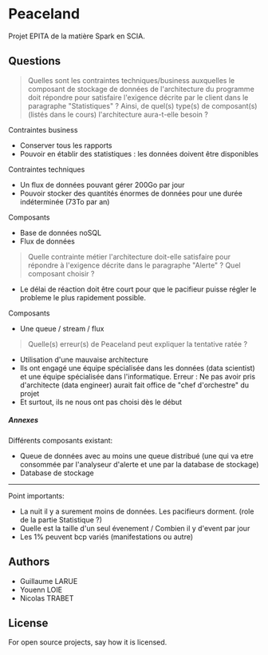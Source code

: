 # Peaceland
Projet EPITA de la matière Spark en SCIA.

## Questions

> Quelles sont les contraintes techniques/business auxquelles le composant de stockage de données de l'architecture du programme doit répondre pour satisfaire l'exigence décrite par le client dans le paragraphe "Statistiques" ? Ainsi, de quel(s) type(s) de composant(s) (listés dans le cours) l'architecture aura-t-elle besoin ?

Contraintes business
- Conserver tous les rapports
- Pouvoir en établir des statistiques : les données doivent être disponibles

Contraintes techniques
- Un flux de données pouvant gérer 200Go par jour
- Pouvoir stocker des quantités énormes de données pour une durée indéterminée (73To par an)

Composants
- Base de données noSQL
- Flux de données

> Quelle contrainte métier l'architecture doit-elle satisfaire pour répondre à l'exigence décrite dans le paragraphe "Alerte" ? Quel composant choisir ?

- Le délai de réaction doit être court pour que le pacifieur puisse régler le probleme le plus rapidement possible.

Composants 
- Une queue / stream / flux

> Quelle(s) erreur(s) de Peaceland peut expliquer la tentative ratée ?

- Utilisation d'une mauvaise architecture
- Ils ont engagé une équipe spécialisée dans les données (data scientist) et une équipe spécialisée dans l'informatique. Erreur : Ne pas avoir pris d'architecte (data engineer) aurait fait office de "chef d'orchestre" du projet
- Et surtout, ils ne nous ont pas choisi dès le début


##### Annexes
Différents composants existant:
- Queue de données avec au moins une queue distribué
    (une qui va etre consommée par l'analyseur d'alerte et une par la database de stockage)
- Database de stockage

---
Point importants:
- La nuit il y a surement moins de données. Les pacifieurs dorment. (role de la partie Statistique ?)
- Quelle est la taille d'un seul évenement / Combien il y d'event par jour
- Les 1% peuvent bcp variés (manifestations ou autre)

## Authors
- Guillaume LARUE
- Youenn LOIE
- Nicolas TRABET

## License
For open source projects, say how it is licensed.


